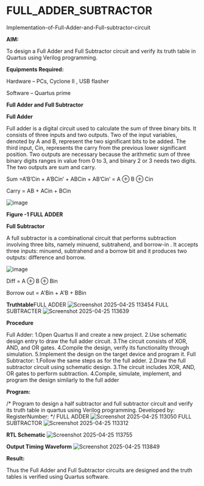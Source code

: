 # FULL_ADDER_SUBTRACTOR

Implementation-of-Full-Adder-and-Full-subtractor-circuit

**AIM:**

To design a Full Adder and Full Subtractor circuit and verify its truth table in Quartus using Verilog programming.

**Equipments Required:**

Hardware – PCs, Cyclone II , USB flasher

Software – Quartus prime

**Full Adder and Full Subtractor**

**Full Adder**

Full adder is a digital circuit used to calculate the sum of three binary bits. It consists of three inputs and two outputs. Two of the input variables, denoted by A and B, represent the two significant bits to be added. The third input, Cin, represents the carry from the previous lower significant position. Two outputs are necessary because the arithmetic sum of three binary digits ranges in value from 0 to 3, and binary 2 or 3 needs two digits. The two outputs are sum and carry.

Sum =A’B’Cin + A’BCin’ + ABCin + AB’Cin’ = A ⊕ B ⊕ Cin 

Carry = AB + ACin + BCin

![image](https://github.com/naavaneetha/FULL_ADDER_SUBTRACTOR/assets/154305477/0f30ba51-5ffb-4198-845f-18e054f675e7)

**Figure -1 FULL ADDER**

**Full Subtractor**

A full subtractor is a combinational circuit that performs subtraction involving three bits, namely minuend, subtrahend, and borrow-in . It accepts three inputs: minuend, subtrahend and a borrow bit and it produces two outputs: difference and borrow.

![image](https://github.com/naavaneetha/FULL_ADDER_SUBTRACTOR/assets/154305477/02b24f51-ab51-4304-9ad6-7b81ffc1ead5)

Diff = A ⊕ B ⊕ Bin 

Borrow out = A'Bin + A'B + BBin

**Truthtable**FULL ADDER
![Screenshot 2025-04-25 113454](https://github.com/user-attachments/assets/b0e8a830-4c2b-46c1-b59e-68fb04d4fcc0)
FULL SUBTRACTER
![Screenshot 2025-04-25 113639](https://github.com/user-attachments/assets/161d3903-126f-48b3-9a87-71038fb0fdd3)

**Procedure**

 Full Adder: 1.Open Quartus II and create a new project. 2.Use schematic design entry to
 draw the full adder circuit. 3.The circuit consists of XOR, AND, and OR gates. 4.Compile
 the design, verify its functionality through simulation. 5.Implement the design on the
 target device and program it.
 Full Subtractor: 1.Follow the same steps as for the full adder. 2.Draw the full subtractor
 circuit using schematic design. 3.The circuit includes XOR, AND, OR gates to perform
 subtraction. 4.Compile, simulate, implement, and program the design similarly to the
 full adder

**Program:**

/* Program to design a half subtractor and full subtractor circuit and verify its truth table in quartus using Verilog programming. Developed by: RegisterNumber:
*/
FULL ADDER
![Screenshot 2025-04-25 113050](https://github.com/user-attachments/assets/8e8c3876-419b-4aff-a518-cf0ece9b954b)
FULL SUBTRACTOR
![Screenshot 2025-04-25 113312](https://github.com/user-attachments/assets/1176ed81-505b-482d-a46f-83c6ddf9e689)


**RTL Schematic**
![Screenshot 2025-04-25 113755](https://github.com/user-attachments/assets/a2aa24a3-078b-4b09-8d36-c18b3866a05c)



**Output Timing Waveform**
![Screenshot 2025-04-25 113849](https://github.com/user-attachments/assets/a3985fe5-4bda-4532-9a0d-336cb55e9007)


**Result:**

Thus the Full Adder and Full Subtractor circuits are designed and the truth tables is verified using Quartus software.



